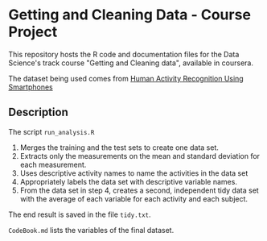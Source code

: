 Getting and Cleaning Data - Course Project
==========================================

This repository hosts the R code and documentation files for the Data Science's track course "Getting and Cleaning data", available in coursera.

The dataset being used comes from [Human Activity Recognition Using Smartphones](http://archive.ics.uci.edu/ml/datasets/Human+Activity+Recognition+Using+Smartphones)

## Description

The script `run_analysis.R`

1. Merges the training and the test sets to create one data set.
2. Extracts only the measurements on the mean and standard deviation for each measurement.
3. Uses descriptive activity names to name the activities in the data set
4. Appropriately labels the data set with descriptive variable names.
5. From the data set in step 4, creates a second, independent tidy data set with the average of each variable for each activity and each subject.

The end result is saved in the file `tidy.txt`.

`CodeBook.md` lists the variables of the final dataset.